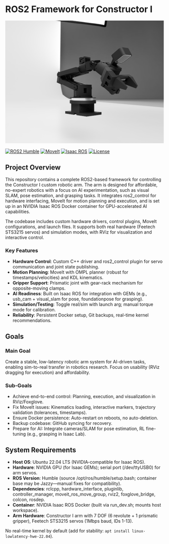 # ROS2 Framework for Constructor I
![Mark II Robotic Arm](img/markII.2.png)

[![ROS2 Humble](https://img.shields.io/badge/ROS2-Humble-blue?logo=ros)](https://docs.ros.org/en/humble/index.html)
[![MoveIt](https://img.shields.io/badge/MoveIt-2-orange)](https://moveit.ros.org/)
[![Isaac ROS](https://img.shields.io/badge/Isaac%20ROS-NVIDIA-green)](https://nvidia.github.io/isaac_ros/index.html)
[![License](https://img.shields.io/badge/License-MIT-yellow)](LICENSE)

## Project Overview

This repository contains a complete ROS2-based framework for controlling the Constructor I custom robotic arm. The arm is designed for affordable, no-expert robotics with a focus on AI experimentation, such as visual SLAM, pose estimation, and grasping tasks. It integrates ros2_control for hardware interfacing, MoveIt for motion planning and execution, and is set up in an NVIDIA Isaac ROS Docker container for GPU-accelerated AI capabilities.

The codebase includes custom hardware drivers, control plugins, MoveIt configurations, and launch files. It supports both real hardware (Feetech STS3215 servos) and simulation modes, with RViz for visualization and interactive control.

### Key Features
- **Hardware Control**: Custom C++ driver and ros2_control plugin for servo communication and joint state publishing.
- **Motion Planning**: MoveIt with OMPL planner (robust for timestamps/velocities) and KDL kinematics.
- **Gripper Support**: Prismatic joint with gear-rack mechanism for opposite-moving clamps.
- **AI Readiness**: Built on Isaac ROS for integration with GEMs (e.g., usb_cam + visual_slam for pose, foundationpose for grasping).
- **Simulation/Testing**: Toggle real/sim with launch arg; manual torque mode for calibration.
- **Reliability**: Persistent Docker setup, Git backups, real-time kernel recommendations.

## Goals

### Main Goal
Create a stable, low-latency robotic arm system for AI-driven tasks, enabling sim-to-real transfer in robotics research. Focus on usability (RViz dragging for execution) and affordability.

### Sub-Goals
- Achieve end-to-end control: Planning, execution, and visualization in RViz/Foxglove.
- Fix MoveIt issues: Kinematics loading, interactive markers, trajectory validation (tolerances, timestamps).
- Ensure Docker persistence: Auto-restart on reboots, no auto-deletion.
- Backup codebase: GitHub syncing for recovery.
- Prepare for AI: Integrate cameras/SLAM for pose estimation, RL fine-tuning (e.g., grasping in Isaac Lab).

## System Requirements

- **Host OS**: Ubuntu 22.04 LTS (NVIDIA-compatible for Isaac ROS).
- **Hardware**: NVIDIA GPU (for Isaac GEMs); serial port (/dev/ttyUSB0) for arm servos.
- **ROS Version**: Humble (source /opt/ros/humble/setup.bash; container base may be Jazzy—manual fixes for compatibility).
- **Dependencies**: rclcpp, hardware_interface, pluginlib, controller_manager, moveit_ros_move_group, rviz2, foxglove_bridge, colcon, rosdep.
- **Container**: NVIDIA Isaac ROS Docker (built via run_dev.sh; mounts host workspace).
- **Arm Hardware**: Constructor I arm with 7 DOF (6 revolute + 1 prismatic gripper), Feetech STS3215 servos (1Mbps baud, IDs 1-13).

No real-time kernel by default (add for stability: `apt install linux-lowlatency-hwe-22.04`).
